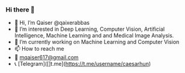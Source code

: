 ### Hi there 👋

<!--
**qaixerabbas/qaixerabbas** is a ✨ _special_ ✨ repository because its `README.md` (this file) appears on your GitHub profile.

Here are some ideas to get you started:

- 🔭 I’m currently working on ...
- 🌱 I’m currently learning ...
- 👯 I’m looking to collaborate on ...
- 🤔 I’m looking for help with ...
- 💬 Ask me about ...
- 📫 How to reach me: ...
- 😄 Pronouns: ...
- ⚡ Fun fact: ...
-->

- 👋 Hi, I’m Qaiser @qaixerabbas
- 👀 I’m interested in Deep Learning, Computer Vision, Artificial Intelligence, Machine Learning and and Medical Image Analysis.
- 🌱 I’m currently working on Machine Learning and Computer Vision
- 📫 How to reach me 
- 📧 mqaiser617@gmail.com
- 📞 [Telegram]([]t.me](https://t.me/username/caesarhun)
